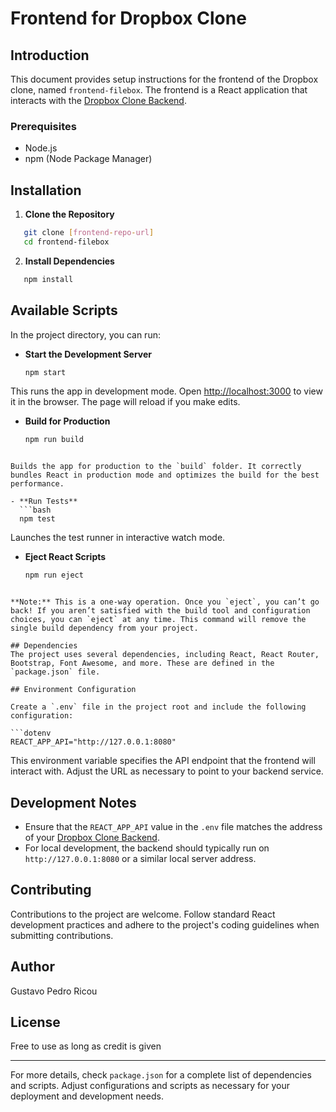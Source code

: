 # Frontend for Dropbox Clone

## Introduction
This document provides setup instructions for the frontend of the Dropbox clone, named `frontend-filebox`. The frontend is a React application that interacts with the [Dropbox Clone Backend](https://github.com/Gustolandia/dropboxbackend).

### Prerequisites
- Node.js
- npm (Node Package Manager)

## Installation

1. **Clone the Repository**
```bash
   git clone [frontend-repo-url]
   cd frontend-filebox
```

2. **Install Dependencies**

```bash
   npm install
```

## Available Scripts

In the project directory, you can run:

- **Start the Development Server**
  ```bash
  npm start
  ```
  
This runs the app in development mode. Open [http://localhost:3000](http://localhost:3000) to view it in the browser. The page will reload if you make edits.

- **Build for Production**
  ```bash
  npm run build
```

Builds the app for production to the `build` folder. It correctly bundles React in production mode and optimizes the build for the best performance.

- **Run Tests**
  ```bash
  npm test
```

  Launches the test runner in interactive watch mode.

- **Eject React Scripts**
  ```bash
  npm run eject
```

**Note:** This is a one-way operation. Once you `eject`, you can’t go back! If you aren’t satisfied with the build tool and configuration choices, you can `eject` at any time. This command will remove the single build dependency from your project.

## Dependencies
The project uses several dependencies, including React, React Router, Bootstrap, Font Awesome, and more. These are defined in the `package.json` file.

## Environment Configuration

Create a `.env` file in the project root and include the following configuration:

```dotenv
REACT_APP_API="http://127.0.0.1:8080"
```

This environment variable specifies the API endpoint that the frontend will interact with. Adjust the URL as necessary to point to your backend service.

## Development Notes
- Ensure that the `REACT_APP_API` value in the `.env` file matches the address of your [Dropbox Clone Backend](https://github.com/Gustolandia/dropboxbackend).
- For local development, the backend should typically run on `http://127.0.0.1:8080` or a similar local server address.

## Contributing
Contributions to the project are welcome. Follow standard React development practices and adhere to the project's coding guidelines when submitting contributions.

## Author
Gustavo Pedro Ricou

## License
Free to use as long as credit is given

---

For more details, check `package.json` for a complete list of dependencies and scripts. Adjust configurations and scripts as necessary for your deployment and development needs.
